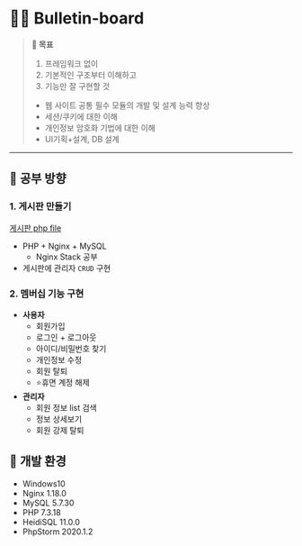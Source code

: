# 🐱‍👓 Bulletin-board

> **🏁 목표**  
> 1. 프레임워크 없이  
> 2. 기본적인 구조부터 이해하고
> 3. 기능만 잘 구현할 것
> - 웹 사이트 공통 필수 모듈의 개발 및 설계 능력 향상
> - 세션/쿠키에 대한 이해
> - 개인정보 암호화 기법에 대한 이해
> - UI기획+설계, DB 설계

---

## 🧮 공부 방향

### 1. 게시판 만들기
[게시판 php file](bulletin-board)
- PHP + Nginx + MySQL  
  - Nginx Stack 공부
- 게시판에 관리자 `CRUD` 구현
  
### 2. 멤버십 기능 구현
  - **사용자**
    - 회원가입
    - 로그인 + 로그아웃
    - 아이디/비밀번호 찾기
    - 개인정보 수정
    - 회원 탈퇴
    - ⭐휴면 계정 해제
  - **관리자**
    - 회원 정보 list 검색
    - 정보 상세보기
    - 회원 강제 탈퇴



## 🧱 개발 환경

- Windows10
- Nginx 1.18.0
- MySQL 5.7.30
- PHP 7.3.18
- HeidiSQL 11.0.0
- PhpStorm 2020.1.2
